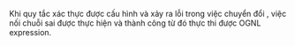 Khi quy tắc xác thực được cấu hình và xảy ra lỗi trong việc chuyển đổi , việc nối chuỗi sai được thực hiện và thành công từ đó thực thi được OGNL expression.
